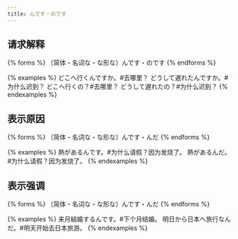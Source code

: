 ```yaml
---
title: んです・のです
---
```


## 请求解释

{% forms %}
〔简体・名词な・な形な〕んです・のです
{% endforms %}

{% examples %}
どこへ行くんですか。#去哪里？
どうして遅れたんですか。#为什么迟到？
どこへ行くの？#去哪里？
どうして遅れたの？#为什么迟到？
{% endexamples %}

## 表示原因

{% forms %}
〔简体・名词な・な形な〕んです・んだ
{% endforms %}

{% examples %}
熱があるんです。#为什么请假？因为发烧了。
熱があるんだ。#为什么请假？因为发烧了。
{% endexamples %}

## 表示强调

{% forms %}
〔简体・名词な・な形な〕んです・んだ
{% endforms %}

{% examples %}
来月結婚するんです。#下个月结婚。
明日から日本へ旅行なんだ。#明天开始去日本旅游。
{% endexamples %}
